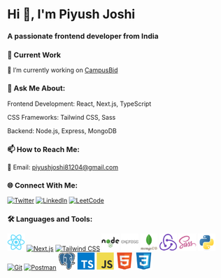 <h1>Hi 👋, I'm Piyush Joshi</h1>
<h3>A passionate frontend developer from India</h3>

<h3>🔭 Current Work</h3>
<p>🌟 I’m currently working on <a href="https://www.campusbid.in/" target="_blank">CampusBid</a></p>

<h3>💬 Ask Me About:</h3>
<p>Frontend Development: React, Next.js, TypeScript</p>
<p>CSS Frameworks: Tailwind CSS, Sass</p>
<p>Backend: Node.js, Express, MongoDB</p>

<h3>📫 How to Reach Me:</h3>
<p>📧 Email: <a href="mailto:piyushjoshi81204@gmail.com">piyushjoshi81204@gmail.com</a></p>

<h3>🌐 Connect With Me:</h3>
<p> 
  <a href="https://twitter.com/piyushj17146399" target="_blank"><img src="https://img.shields.io/badge/Twitter-%231DA1F2.svg?style=for-the-badge&logo=twitter&logoColor=white" alt="Twitter" /></a> 
  <a href="https://linkedin.com/in/piyush-joshi-324778254" target="_blank"><img src="https://img.shields.io/badge/LinkedIn-%230077B5.svg?style=for-the-badge&logo=linkedin&logoColor=white" alt="LinkedIn" /></a> 
  <a href="https://leetcode.com/u/darkhawk49/" target="_blank"><img src="https://img.shields.io/badge/LeetCode-%23FFA116.svg?style=for-the-badge&logo=leetcode&logoColor=white" alt="LeetCode" /></a>
</p>

<h3>🛠️ Languages and Tools:</h3>
<p> 
  <a href="https://reactjs.org/" target="_blank"><img src="https://raw.githubusercontent.com/devicons/devicon/master/icons/react/react-original.svg" alt="React" width="40" height="40" /></a> 
  <a href="https://nextjs.org/" target="_blank"><img src="https://cdn.worldvectorlogo.com/logos/nextjs-2.svg" alt="Next.js" width="40" height="40" /></a> 
  <a href="https://tailwindcss.com/" target="_blank"><img src="https://www.vectorlogo.zone/logos/tailwindcss/tailwindcss-icon.svg" alt="Tailwind CSS" width="40" height="40" /></a> 
  <a href="https://nodejs.org" target="_blank"><img src="https://raw.githubusercontent.com/devicons/devicon/master/icons/nodejs/nodejs-original-wordmark.svg" alt="Node.js" width="40" height="40" /></a> 
  <a href="https://expressjs.com" target="_blank"><img src="https://raw.githubusercontent.com/devicons/devicon/master/icons/express/express-original-wordmark.svg" alt="Express" width="40" height="40" /></a> 
  <a href="https://www.mongodb.com/" target="_blank"><img src="https://raw.githubusercontent.com/devicons/devicon/master/icons/mongodb/mongodb-original-wordmark.svg" alt="MongoDB" width="40" height="40" /></a>
  <a href="https://redux.js.org" target="_blank"><img src="https://raw.githubusercontent.com/devicons/devicon/master/icons/redux/redux-original.svg" alt="Redux" width="40" height="40" /></a>
  <a href="https://sass-lang.com/" target="_blank"><img src="https://raw.githubusercontent.com/devicons/devicon/master/icons/sass/sass-original.svg" alt="Sass" width="40" height="40" /></a>
  <a href="https://www.python.org" target="_blank"><img src="https://raw.githubusercontent.com/devicons/devicon/master/icons/python/python-original.svg" alt="Python" width="40" height="40" /></a>
  <a href="https://git-scm.com/" target="_blank"><img src="https://www.vectorlogo.zone/logos/git-scm/git-scm-icon.svg" alt="Git" width="40" height="40" /></a>
  <a href="https://postman.com" target="_blank"><img src="https://www.vectorlogo.zone/logos/getpostman/getpostman-icon.svg" alt="Postman" width="40" height="40" /></a>
  <a href="https://www.postgresql.org/" target="_blank"><img src="https://raw.githubusercontent.com/devicons/devicon/master/icons/postgresql/postgresql-original.svg" alt="PostgreSQL" width="40" height="40" /></a>
  <a href="https://www.typescriptlang.org/" target="_blank"><img src="https://raw.githubusercontent.com/devicons/devicon/master/icons/typescript/typescript-original.svg" alt="TypeScript" width="40" height="40" /></a>
  <a href="https://developer.mozilla.org/en-US/docs/Web/JavaScript" target="_blank"><img src="https://raw.githubusercontent.com/devicons/devicon/master/icons/javascript/javascript-original.svg" alt="JavaScript" width="40" height="40" /></a>
  <a href="https://www.w3.org/html/" target="_blank"><img src="https://raw.githubusercontent.com/devicons/devicon/master/icons/html5/html5-original.svg" alt="HTML" width="40" height="40" /></a>
  <a href="https://developer.mozilla.org/en-US/docs/Web/CSS" target="_blank"><img src="https://raw.githubusercontent.com/devicons/devicon/master/icons/css3/css3-original.svg" alt="CSS" width="40" height="40" /></a>
</p>
